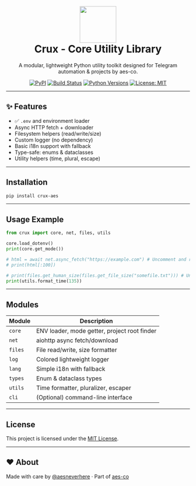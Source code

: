 <h1 align="center">
  <img src="https://github.com/aes-co/crux/raw/main/.assets/logo.png" height="100"/>
  <br/>
  <b>Crux - Core Utility Library</b>
</h1>

<p align="center">
  A modular, lightweight Python utility toolkit designed for Telegram automation & projects by aes-co.
</p>

<p align="center">
  <a href="https://pypi.org/project/crux-aes/"><img src="https://img.shields.io/pypi/v/crux-aes?style=flat-square&label=PyPI" alt="PyPI"/></a>
  <a href="https://github.com/aes-co/crux/actions/workflows/ci.yml"><img src="https://github.com/aes-co/crux/actions/workflows/ci.yml/badge.svg" alt="Build Status"/></a>
  <a href="https://pypi.org/project/crux-aes/"><img src="https://img.shields.io/pypi/pyversions/crux-aes?style=flat-square" alt="Python Versions"/></a>
  <a href="./LICENSE"><img src="https://img.shields.io/badge/license-MIT-blue?style=flat-square" alt="License: MIT"/></a>
</p>

---

## ✨ Features

- ✅ `.env` and environment loader
-  Async HTTP fetch + downloader
-  Filesystem helpers (read/write/size)
-  Custom logger (no dependency)
-  Basic i18n support with fallback
-  Type-safe: enums & dataclasses
-  Utility helpers (time, plural, escape)

---

## Installation

```bash
pip install crux-aes
```

---

## Usage Example

```python
from crux import core, net, files, utils

core.load_dotenv()
print(core.get_mode())

# html = await net.async_fetch("https://example.com") # Uncomment and run in async context
# print(html[:100])

# print(files.get_human_size(files.get_file_size("somefile.txt"))) # Uncomment and provide a file
print(utils.format_time(135))
```

---

## Modules

| Module  | Description                                  |
| ------- | -------------------------------------------- |
| `core`  | ENV loader, mode getter, project root finder |
| `net`   | aiohttp async fetch/download                 |
| `files` | File read/write, size formatter              |
| `log`   | Colored lightweight logger                   |
| `lang`  | Simple i18n with fallback                    |
| `types` | Enum & dataclass types                       |
| `utils` | Time formatter, pluralizer, escaper          |
| `cli`   | (Optional) command-line interface            |

---

## License

This project is licensed under the [MIT License](./LICENSE).

---

## ❤️ About

Made with care by [@aesneverhere](https://github.com/aesneverhere) · Part of [aes-co](https://github.com/aes-co)